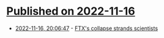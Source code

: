 # [Published on 2022-11-16](index.md)

* [2022-11-16, 20:06:47](https://news.ycombinator.com/item?id=33629734) - [FTX's collapse strands scientists](https://www.science.org/content/article/crypto-company-s-collapse-strands-scientists)
